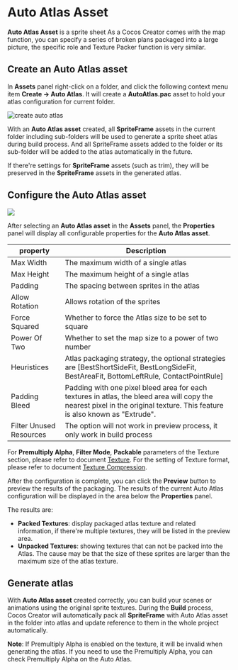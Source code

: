 # Auto Atlas Asset

**Auto Atlas Asset** is a sprite sheet As a Cocos Creator comes with the map function, you can specify a series of broken plans packaged into a large picture, the specific role and Texture Packer function is very similar.

## Create an Auto Atlas asset

In **Assets** panel right-click on a folder, and click the following context menu item **Create -> Auto Atlas**. It will create a **AutoAtlas.pac** asset to hold your atlas configuration for current folder.

![create auto atlas](auto-atlas/create-auto-atlas.png)

With an **Auto Atlas asset** created, all **SpriteFrame** assets in the current folder including sub-folders will be used to generate a sprite sheet atlas during build process.  And all SpriteFrame assets added to the folder or its sub-folder will be added to the atlas automatically in the future.

If there're settings for **SpriteFrame** assets (such as trim), they will be preserved in the **SpriteFrame** assets in the generated atlas.

## Configure the Auto Atlas asset

![](auto-atlas/auto_atlas.png)

After selecting an **Auto Atlas asset** in the **Assets** panel, the **Properties** panel will display all configurable properties for the **Auto Atlas asset**.

| property | Description
| -------------- | ----------- |
| Max Width  |The maximum width of a single atlas
| Max Height | The maximum height of a single atlas
| Padding | The spacing between sprites in the atlas
| Allow Rotation | Allows rotation of the sprites
| Force Squared | Whether to force the Atlas size to be set to square
| Power Of Two | Whether to set the map size to a power of two number
| Heuristices | Atlas packaging strategy, the optional strategies are [BestShortSideFit, BestLongSideFit, BestAreaFit, BottomLeftRule, ContactPointRule]
| Padding Bleed | Padding with one pixel bleed area for each textures in atlas, the bleed area will copy the nearest pixel in the original texture. This feature is also known as "Extrude".
| Filter Unused Resources | The option will not work in preview process, it only work in build process

For **Premultiply Alpha**, **Filter Mode**, **Packable** parameters of the Texture section, please refer to document [Texture](./sprite.md#texture-%E5%B1%9E%E6%80%A7). For the setting of Texture format, please refer to document [Texture Compression](./compress-texture.md).

After the configuration is complete, you can click the **Preview** button to preview the results of the packaging. The results of the current Auto Atlas configuration will be displayed in the area below the **Properties** panel.

The results are:

- **Packed Textures**: display packaged atlas texture and related information, if there're multiple textures, they will be listed in the preview area.
- **Unpacked Textures**: showing textures that can not be packed into the Atlas. The cause may be that the size of these sprites are larger than the maximum size of the atlas texture.

## Generate atlas

With **Auto Atlas asset** created correctly, you can build your scenes or animations using the original sprite textures. During the **Build** process, Cocos Creator will automatically pack all **SpriteFrame** with Auto Atlas asset in the folder into atlas and update reference to them in the whole project automatically.

**Note**: If Premultiply Alpha is enabled on the texture, it will be invalid when generating the atlas. If you need to use the Premultiply Alpha, you can check Premultiply Alpha on the Auto Atlas.
